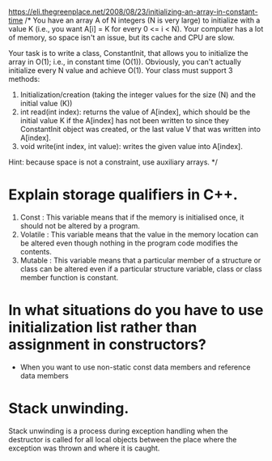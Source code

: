 https://eli.thegreenplace.net/2008/08/23/initializing-an-array-in-constant-time
/*
You have an array A of N integers (N is very large) to initialize with a value K (i.e., you want A[i] = K for every 0 <= i < N). Your computer has a lot of memory, so space isn't an issue, but its cache and CPU are slow. 

Your task is to write a class, ConstantInit, that allows you to initialize the array in O(1); i.e., in constant time (O(1)). Obviously, you can't actually initialize every N value and achieve O(1). Your class must support 3 methods:
   1) Initialization/creation (taking the integer values for the size (N) and the initial value (K))
   2) int read(int index): returns the value of A[index], which should be the initial value K if the A[index] has not been written to since they ConstantInit object was created, or the last value V that was written into A[index].
   3) void write(int index, int value): writes the given value into A[index].

Hint: because space is not a constraint, use auxiliary arrays.
*/

# Explain storage qualifiers in C++.

1. Const : This variable means that if the memory is initialised once, it should not be altered by a program. 
2. Volatile : This variable means that the value in the memory location can be altered even though nothing in the program code modifies the contents. 
3. Mutable : This variable means that a particular member of a structure or class can be altered even if a particular structure variable, class or class member function is constant.

# In what situations do you have to use initialization list rather than assignment in constructors?

- When you want to use non-static const data members and reference data members 

# Stack unwinding.

Stack unwinding is a process during exception handling when the destructor is called for all local objects between the place where the exception was thrown and where it is caught.
